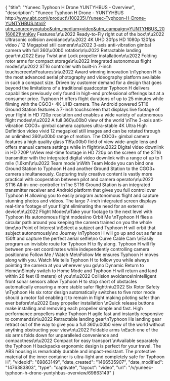 {
    "title": "Yuneec Typhoon H Drone YUNTYHBUS - Overview",
    "description": "Yuneec Typhoon H Drone - YUNTYHBUS http:\/\/www.abt.com\/product\/100235\/Yuneec-Typhoon-H-Drone-YUNTYHBUS.html?utm_source=youtube&utm_medium=video&utm_campaign=YUNTYHBUS_20160621\n\nKey Features:\n\u2022 Ready-to-Fly right out of the box\n\u2022 Ultrasonic collision avoidance\n\u2022 4K UHD 30fps HD 1080p 120fps video \/ 12 Megapixel still camera\n\u2022 3-axis anti-vibration gimbal camera with full 360\u00b0 rotation\n\u2022 Retractable landing gear\n\u2022 Easy Twist and Lock propeller installation\n\u2022 Folding rotor arms for compact storage\n\u2022 Integrated autonomous flight modes\n\u2022 ST16 controller with built-in 7-inch touchscreen\nFeatures:\n\u2022 Award winning innovation \nTyphoon H is the most advanced aerial photography and videography platform available in such a compact size. Driven by customer demand for a design that goes beyond the limitations of a traditional quadcopter Typhoon H delivers capabilities previously only found in high-end professional offerings but at a consumer price. Typhoon H offers flight durations of up to 25 minutes while filming with the CGO3+ 4K UHD camera. The Android powered ST16 Ground Station features a 7-inch touchscreen that displays live footage of your flight in HD 720p resolution and enables a wide variety of autonomous flight modes\n\u2022 A full 360\u00b0 view of the world \nThe 3-axis anti-vibration CGO3+ gimbal camera captures ultra-stable 4K Ultra High Definition video vivid 12 megapixel still images and can be rotated through an unlimited 360\u00b0 range of motion. The CGO3+ gimbal camera features a high quality glass 115\u00b0 field of view wide-angle lens and offers manual camera settings while in flight\n\u2022 Digital video downlink in HD 720P \nView real-time footage in HD 720p on the screen of the ST16 transmitter with the integrated digital video downlink with a range of up to 1 mile (1.6km)\n\u2022 Team mode \nWith Team Mode you can bind one Ground Station to Typhoon H and another Ground Station to the CGO3+ camera simultaneously. Capturing truly creative content is vastly more practical with cooperation between pilot and camera operator\n\u2022 ST16 All-in-one-controller \nThe ST16 Ground Station is an integrated transmitter receiver and Android platform that gives you full control over Typhoon H allowing you to easily program autonomous flight and capture stunning photos and videos. The large 7-inch integrated screen displays real-time footage of your flight eliminating the need for an external device\n\u2022 Flight Modes\nTake your footage to the next level with Typhoon Hs autonomous flight modes\no Orbit Me \nTyphoon H flies a circular path around you keeping the camera trained on you the whole time\no Point of Interest \nSelect a subject and Typhoon H will orbit that subject autonomously\no Journey \nTyphoon H will go up and out as far as 150ft and capture the perfect aerial selfie\no Curve Cable Cam \nEasily program an invisible route for Typhoon H to fly along. Typhoon H will fly between pre-set coordinates while independently controlling camera position\no Follow Me \/ Watch Me\nFollow Me ensures Typhoon H moves along with you. Watch Me tells Typhoon H to follow you while always pointing the camera at you wherever you go\no Dynamic Return to Home\nSimply switch to Home Mode and Typhoon H will return and land within 26 feet (8 meters) of you\n\u2022 Collision avoidance\nIntelligent front sonar sensors allow Typhoon H to stop short of obstacles automatically ensuring a more stable safer flight\n\u2022 Six Rotor Safety \nTyphoon Hs six rotor design automatically switches to five rotor mode should a motor fail enabling it to remain in flight making piloting safer than ever before\n\u2022 Easy propeller installation \nQuick release buttons make installing and removing each propeller simple and fast. High performance propellers make Typhoon H agile fast and instantly responsive to commands\n\u2022 Retractable landing gear\nTyphoon Hs landing gear retract out of the way to give you a full 360\u00b0 view of the world without anything obstructing your view\n\u2022 Foldable arms \nEach one of the six arms folds down for unparalleled convenience and compactness\n\u2022 Compact for easy transport \nAvailable separately the Typhoon H backpacks ergonomic design is perfect for your travel. The ABS housing is remarkably durable and impact-resistant. The protective material of the inner container is ultra-light and completely safe for Typhoon H",
    "videoid": "69863149",
    "date_created": "1466535907",
    "date_modified": "1476383803",
    "type": "captivate",
    "layout": "video",
    "url": "\/v\/yuneec-typhoon-h-drone-yuntyhbus-overview\/69863149"
}